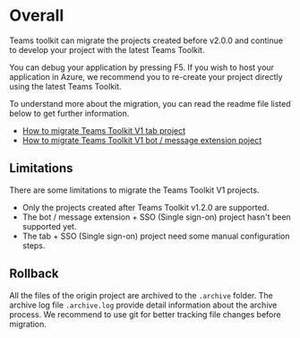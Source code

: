 # Overall
Teams toolkit can migrate the projects created before v2.0.0 and continue to develop your project with the latest Teams Toolkit.

You can debug your application by pressing F5. If you wish to host your application in Azure, we recommend you to re-create your project directly using the latest Teams Toolkit.

To understand more about the migration, you can read the readme file listed below to get further information.
- [How to migrate Teams Toolkit V1 tab project](./migrate-v1-tab.md)
- [How to migrate Teams Toolkit V1 bot / message extension poject](./migrate-v1-bot.md)

## Limitations
There are some limitations to migrate the Teams Toolkit V1 projects.
- Only the projects created after Teams Toolkit v1.2.0 are supported.
- The bot / message extension + SSO (Single sign-on) project hasn't been supported yet.
- The tab + SSO (Single sign-on) project need some manual configuration steps.

## Rollback
All the files of the origin project are archived to the `.archive` folder. The archive log file `.archive.log` provide detail information about the archive process.
We recommend to use git for better tracking file changes before migration.



